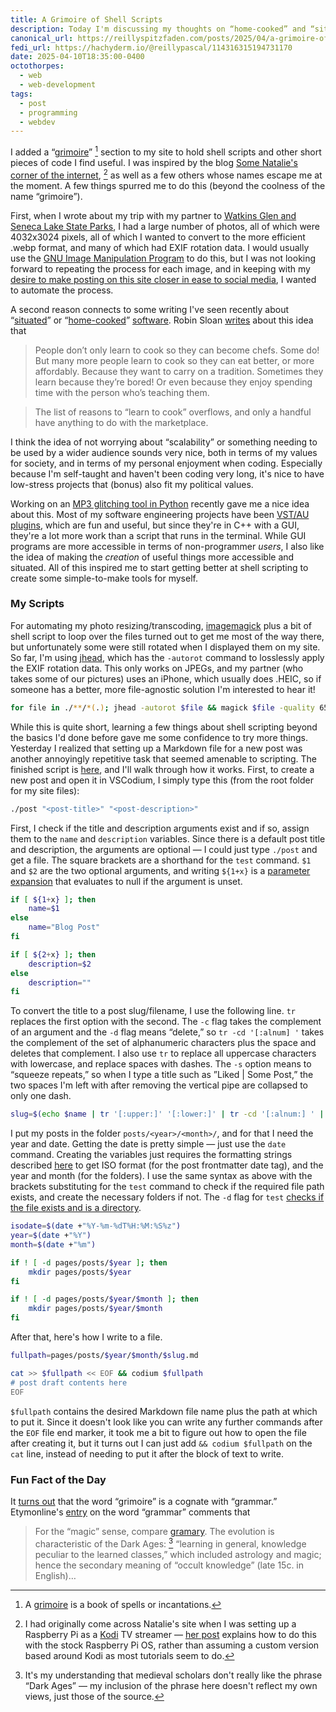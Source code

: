 ```yaml
---
title: A Grimoire of Shell Scripts
description: Today I'm discussing my thoughts on “home-cooked” and “situated” software, and how that's inspired me to start a collection of useful script tools for myself.
canonical_url: https://reillyspitzfaden.com/posts/2025/04/a-grimoire-of-shell-scripts/
fedi_url: https://hachyderm.io/@reillypascal/114316315194731170
date: 2025-04-10T18:35:00-0400
octothorpes:
  - web
  - web-development
tags:
  - post
  - programming
  - webdev
---
```


<link rel="stylesheet" type="text/css" href="/styles/code/prism-dracula.css" />
<link rel="stylesheet" type="text/css" href="/styles/code/code-tweaks.css" />

I added a “[grimoire](https://reillyspitzfaden.com/code/#grimoire)” [^1] section to my site to hold shell scripts and other short pieces of code I find useful. I was inspired by the blog [Some Natalie's corner of the internet](https://some-natalie.dev/), [^2] as well as a few others whose names escape me at the moment. A few things spurred me to do this (beyond the coolness of the name “grimoire”).

First, when I wrote about my trip with my partner to [Watkins Glen and Seneca Lake State Parks](/notes/2025/03/watkins-seneca-daytrip/), I had a large number of photos, all of which were 4032x3024 pixels, all of which I wanted to convert to the more efficient .webp format, and many of which had EXIF rotation data. I would usually use the [GNU Image Manipulation Program](https://www.gimp.org/) to do this, but I was not looking forward to repeating the process for each image, and in keeping with my [desire to make posting on this site closer in ease to social media](/posts/2024/11/ssgs-are-nice/), I wanted to automate the process.

A second reason connects to some writing I've seen recently about “[situated](https://web.archive.org/web/20050120085129/http://www.shirky.com/writings/situated_software.html)” or “[home-cooked](https://www.robinsloan.com/notes/home-cooked-app/)” [software](https://maggieappleton.com/home-cooked-software). Robin Sloan [writes](https://www.robinsloan.com/notes/home-cooked-app/) about this idea that

> People don’t only learn to cook so they can become chefs. Some do! But many more people learn to cook so they can eat better, or more affordably. Because they want to carry on a tradition. Sometimes they learn because they’re bored! Or even because they enjoy spending time with the person who’s teaching them.

> The list of reasons to “learn to cook” overflows, and only a handful have anything to do with the marketplace.

I think the idea of not worrying about “scalability” or something needing to be used by a wider audience sounds very nice, both in terms of my values for society, and in terms of my personal enjoyment when coding. Especially because I'm self-taught and haven't been coding very long, it's nice to have low-stress projects that (bonus) also fit my political values.

Working on an [MP3 glitching tool in Python](/posts/2025/04/databending-part-3/) recently gave me a nice idea about this. Most of my software engineering projects have been [VST/AU plugins](/code/#plugins), which are fun and useful, but since they're in C++ with a GUI, they're a lot more work than a script that runs in the terminal. While GUI programs are more accessible in terms of non-programmer *users*, I also like the idea of making the *creation* of useful things more accessible and situated. All of this inspired me to start getting better at shell scripting to create some simple-to-make tools for myself.

### My Scripts

For automating my photo resizing/transcoding, [imagemagick](https://imagemagick.org/index.php) plus a bit of shell script to loop over the files turned out to get me most of the way there, but unfortunately some were still rotated when I displayed them on my site. So far, I'm using [jhead](https://www.sentex.ca/~mwandel/jhead/), which has the `-autorot` command to losslessly apply the EXIF rotation data. This only works on JPEGs, and my partner (who takes some of our pictures) uses an iPhone, which usually does .HEIC, so if someone has a better, more file-agnostic solution I'm interested to hear it!

```sh
for file in ./**/*(.); jhead -autorot $file && magick $file -quality 65 -resize 35% ${file%.*}.webp
```

While this is quite short, learning a few things about shell scripting beyond the basics I'd done before gave me some confidence to try more things. Yesterday I realized that setting up a Markdown file for a new post was another annoyingly repetitive task that seemed amenable to scripting. The finished script is [here](https://github.com/reillypascal/personalsite-ssg/blob/main/post), and I'll walk through how it works. First, to create a new post and open it in VSCodium, I simply type this (from the root folder for my site files):

```sh
./post "<post-title>" "<post-description>"
```

First, I check if the title and description arguments exist and if so, assign them to the `name` and `description` variables. Since there is a default post title and description, the arguments are optional — I could just type `./post` and get a file. The square brackets are a shorthand for the `test` command. `$1` and `$2` are the two optional arguments, and writing `${1+x}` is a [parameter expansion](https://pubs.opengroup.org/onlinepubs/9699919799/utilities/V3_chap02.html#tag_18_06_02) that evaluates to null if the argument is unset. 

```sh
if [ ${1+x} ]; then
    name=$1
else
    name="Blog Post"
fi

if [ ${2+x} ]; then
    description=$2
else
    description=""
fi
```

To convert the title to a post slug/filename, I use the following line. `tr` replaces the first option with the second. The `-c` flag takes the complement of an argument and the `-d` flag means “delete,” so `tr -cd '[:alnum] '` takes the complement of the set of alphanumeric characters plus the space and deletes that complement. I also use `tr` to replace all uppercase characters with lowercase, and replace spaces with dashes. The `-s` option means to “squeeze repeats,” so when I type a title such as ”Liked | Some Post,” the two spaces I'm left with after removing the vertical pipe are collapsed to only one dash.

```sh
slug=$(echo $name | tr '[:upper:]' '[:lower:]' | tr -cd '[:alnum:] ' | tr -s " " "-")
```

I put my posts in the folder `posts/<year>/<month>/`, and for that I need the year and date. Getting the date is pretty simple — just use the `date` command. Creating the variables just requires the formatting strings described [here](https://ss64.com/bash/date.html) to get ISO format (for the post frontmatter date tag), and the year and month (for the folders). I use the same syntax as above with the brackets substituting for the `test` command to check if the required file path exists, and create the necessary folders if not. The `-d` flag for `test` [checks if the file exists and is a directory](https://www.man7.org/linux/man-pages/man1/test.1.html).

```sh
isodate=$(date +"%Y-%m-%dT%H:%M:%S%z")
year=$(date +"%Y")
month=$(date +"%m")

if ! [ -d pages/posts/$year ]; then
    mkdir pages/posts/$year
fi

if ! [ -d pages/posts/$year/$month ]; then
    mkdir pages/posts/$year/$month
fi
```

After that, here's how I write to a file.

```sh
fullpath=pages/posts/$year/$month/$slug.md

cat >> $fullpath << EOF && codium $fullpath
# post draft contents here
EOF
```

`$fullpath` contains the desired Markdown file name plus the path at which to put it. Since it doesn't look like you can write any further commands after the `EOF` file end marker, it took me a bit to figure out how to open the file after creating it, but it turns out I can just add `&& codium $fullpath` on the `cat` line, instead of needing to put it after the block of text to write.

### Fun Fact of the Day

It [turns out](https://www.etymonline.com/word/grimoire) that the word “grimoire” is a cognate with “grammar.” Etymonline's [entry](https://www.etymonline.com/word/grammar) on the word “grammar” comments that

> For the “magic” sense, compare [gramary](https://www.etymonline.com/word/gramary). The evolution is characteristic of the Dark Ages: [^3] “learning in general, knowledge peculiar to the learned classes,” which included astrology and magic; hence the secondary meaning of “occult knowledge” (late 15c. in English)…

[^1]: A [grimoire](https://en.wikipedia.org/wiki/Grimoire) is a book of spells or incantations.

[^2]: I had originally come across Natalie's site when I was setting up a Raspberry Pi as a [Kodi](https://kodi.tv/) TV streamer — [her post](https://some-natalie.dev/blog/kodi-setup/) explains how to do this with the stock Raspberry Pi OS, rather than assuming a custom version based around Kodi as most tutorials seem to do.

[^3]: It's my understanding that medieval scholars don't really like the phrase “Dark Ages” — my inclusion of the phrase here doesn't reflect my own views, just those of the source.